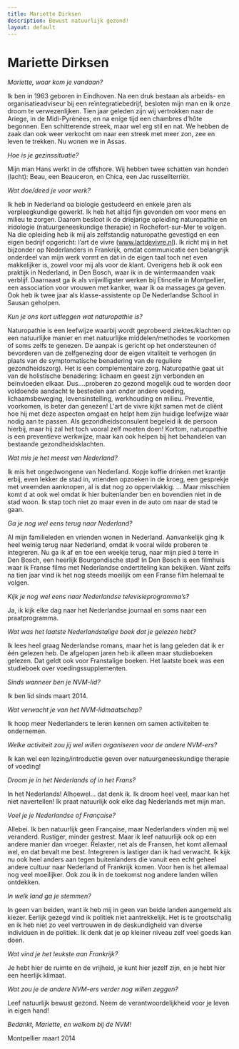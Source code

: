 ```yaml
---
title: Mariette Dirksen
description: Bewust natuurlijk gezond!
layout: default
---
```


# Mariette Dirksen

_Mariette, waar kom je vandaan?_

Ik ben in 1963 geboren in Eindhoven. Na een druk bestaan als arbeids- en organisatieadviseur bij een reïntegratiebedrijf, besloten mijn man en ik onze droom te verwezenlijken. Tien jaar geleden zijn wij vertrokken naar de Ariege, in de Midi-Pyrénées, en na enige tijd een chambres d’hôte begonnen. Een schitterende streek, maar wel erg stil en nat. We hebben de zaak dan ook weer verkocht om naar een streek met meer zon, zee en leven te trekken. Nu wonen we in Assas.

_Hoe is je gezinssituatie?_

Mijn man Hans werkt in de offshore. Wij hebben twee schatten van honden (lacht): Beau, een Beauceron, en Chica, een Jac russellterriër.

_Wat doe/deed je voor werk?_

Ik heb in Nederland oa biologie gestudeerd en enkele jaren als verpleegkundige gewerkt. Ik heb het altijd fijn gevonden om voor mens en milieu te zorgen. Daarom besloot ik de driejarige opleiding naturopathie en iridologie (natuurgeneeskundige therapie) in Rochefort-sur-Mer te volgen. Na die opleiding heb ik mij als zelfstandig naturopathe gevestigd en een eigen bedrijf opgericht: l’art de vivre (www.lartdevivre.nl). Ik richt mij in het bijzonder op Nederlanders in Frankrijk, omdat communicatie een belangrijk onderdeel van mijn werk vormt en dat in de eigen taal toch net even makkelijker is, zowel voor mij als voor de klant. Overigens heb ik ook een praktijk in Nederland, in Den Bosch, waar ik in de wintermaanden vaak verblijf. Daarnaast ga ik als vrijwilligster werken bij Etincelle in Montpellier, een association voor vrouwen met kanker, waar ik oa massages ga geven. Ook heb ik twee jaar als klasse-assistente op De Nederlandse School in Sausan geholpen.

_Kun je ons kort uitleggen wat naturopathie is?_

Naturopathie is een leefwijze waarbij wordt geprobeerd ziektes/klachten op een natuurlijke manier en met natuurlijke middelen/methodes te voorkomen of soms zelfs te genezen. De aanpak is gericht op het ondersteunen of bevorderen van de zelfgenezing door de eigen vitaliteit te verhogen (in plaats van de symptomatische benadering van de reguliere gezondheidszorg). Het is een complementaire zorg. Naturopathie gaat uit van de holistische benadering: lichaam en geest zijn verbonden en beïnvloeden elkaar. Dus....proberen zo gezond mogelijk oud te worden door voldoende aandacht te besteden aan onder andere voeding, lichaamsbeweging, levensinstelling, werkhouding en milieu. Preventie, voorkomen, is beter dan genezen! L'art de vivre kijkt samen met de cliënt hoe hij met deze aspecten omgaat en helpt hem zijn huidige leefwijze waar nodig aan te passen. Als gezondheidsconsulent begeleid ik de persoon hierbij, maar hij zal het toch vooral zelf moeten doen! Kortom, naturopathie is een preventieve werkwijze, maar kan ook helpen bij het behandelen van bestaande gezondheidsklachten.

_Wat mis je het meest van Nederland?_

Ik mis het ongedwongene van Nederland. Kopje koffie drinken met krantje erbij, even lekker de stad in, vrienden opzoeken in de kroeg, een gesprekje met vreemden aanknopen, al is dat nog zo oppervlakkig. ... Maar misschien komt d
at ook wel omdat ik hier buitenlander ben en bovendien niet in de stad woon. Ik stap toch niet zo maar even in de auto om naar de stad te gaan.

_Ga je nog wel eens terug naar Nederland?_

Al mijn familieleden en vrienden wonen in Nederland. Aanvankelijk ging ik heel weinig terug naar Nederland, omdat ik vooral wilde proberen te integreren. Nu ga ik af en toe een weekje terug, naar mijn pied à terre in Den Bosch, een heerlijk Bourgondische stad! In Den Bosch is een filmhuis waar ik Franse films met Nederlandse ondertiteling kan bekijken. Want zelfs na tien jaar vind ik het nog steeds moeilijk om een Franse film helemaal te volgen.

_Kijk je nog wel eens naar Nederlandse televisieprogramma’s?_

Ja, ik kijk elke dag naar het Nederlandse journaal en soms naar een praatprogramma.

_Wat was het laatste Nederlandstalige boek dat je gelezen hebt?_

Ik lees heel graag Nederlandse romans, maar het is lang geleden dat ik er één gelezen heb. De afgelopen jaren heb ik alleen maar studieboeken gelezen. Dat geldt ook voor Franstalige boeken. Het laatste boek was een studieboek over voedingssupplementen.

_Sinds wanneer ben je NVM-lid?_

Ik ben lid sinds maart 2014.

_Wat verwacht je van het NVM-lidmaatschap?_

Ik hoop meer Nederlanders te leren kennen om samen activiteiten te ondernemen.

_Welke activiteit zou jij wel willen organiseren voor de andere NVM-ers?_

Ik kan wel een lezing/introductie geven over natuurgeneeskundige therapie of voeding!

_Droom je in het Nederlands of in het Frans?_

In het Nederlands! Alhoewel... dat denk ik. Ik droom heel veel, maar kan het niet navertellen! Ik praat natuurlijk ook elke dag Nederlands met mijn man.

_Voel je je Nederlandse of Française?_

Allebei. Ik ben natuurlijk geen Française, maar Nederlanders vinden mij wel veranderd. Rustiger, minder gestrest. Maar ik leef natuurlijk ook op een andere manier dan vroeger. Relaxter, net als de Fransen, het komt allemaal wel, en dat bevalt me best. Integreren is lastiger dan ik had verwacht. Ik kijk nu ook heel anders aan tegen buitenlanders die vanuit een echt geheel andere cultuur naar Nederland of Frankrijk komen. Voor hen is het allemaal nog veel moeilijker. Ook zou ik in de toekomst nog andere landen willen ontdekken.

_In welk land ga je stemmen?_

In geen van beiden, want ik heb mij in geen van beide landen aangemeld als kiezer. Eerlijk gezegd vind ik politiek niet aantrekkelijk. Het is te grootschalig en ik heb niet zo veel vertrouwen in de deskundigheid van diverse individuen in de politiek. Ik denk dat je op kleiner niveau zelf veel goeds kan doen.

_Wat vind je het leukste aan Frankrijk?_

Je hebt hier de ruimte en de vrijheid, je kunt hier jezelf zijn, en je hebt hier een heerlijk klimaat.

_Wat zou je de andere NVM-ers verder nog willen zeggen?_

Leef natuurlijk bewust gezond. Neem de verantwoordelijkheid voor je leven in eigen hand!

_Bedankt, Mariette, en welkom bij de NVM!_

Montpellier maart 2014
